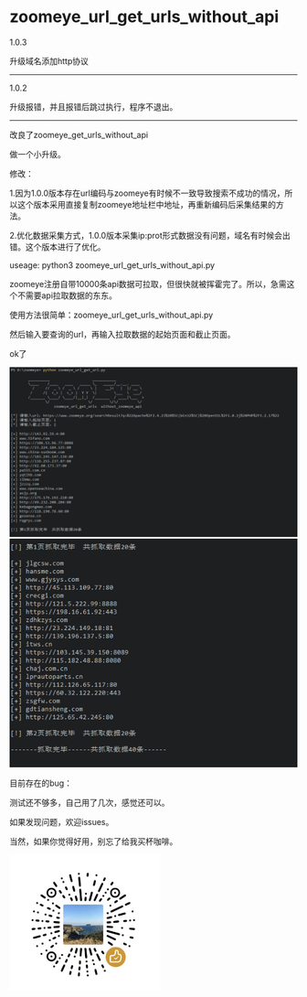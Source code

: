 # zoomeye_url_get_urls_without_api



1.0.3

升级域名添加http协议

--------------------------------

1.0.2

升级报错，并且报错后跳过执行，程序不退出。

------------------------------

改良了zoomeye_get_urls_without_api

做一个小升级。

修改：

1.因为1.0.0版本存在url编码与zoomeye有时候不一致导致搜索不成功的情况，所以这个版本采用直接复制zoomeye地址栏中地址，再重新编码后采集结果的方法。

2.优化数据采集方式，1.0.0版本采集ip:prot形式数据没有问题，域名有时候会出错。这个版本进行了优化。



useage: python3 zoomeye_url_get_urls_without_api.py

zoomeye注册自带10000条api数据可拉取，但很快就被挥霍完了。所以，急需这个不需要api拉取数据的东东。

使用方法很简单：zoomeye_url_get_urls_without_api.py

然后输入要查询的url，再输入拉取数据的起始页面和截止页面。

ok了

![](demo1.png)
![](demo2.png)

目前存在的bug：

测试还不够多，自己用了几次，感觉还可以。

如果发现问题，欢迎issues。


当然，如果你觉得好用，别忘了给我买杯咖啡。

![](weixins.png)
